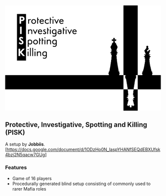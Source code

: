 ![Banner](flavours/pisk/assets/PISK.png?raw=true)

## Protective, Investigative, Spotting and Killing (PISK)

A setup by **Jobbiis**.
[https://docs.google.com/document/d/1ODzHo0N_laspYHANfSEQdEBXUfsk4bzj2N5qacw7GUg]

### Features

- Game of 16 players
- Procedurally generated blind setup consisting of commonly used to rarer Mafia roles
